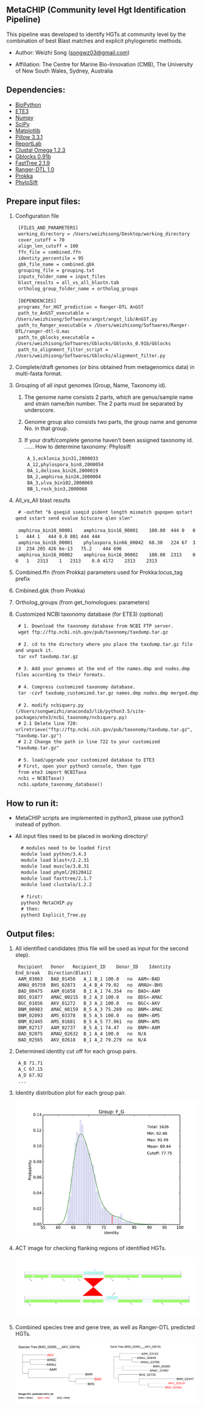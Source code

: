 MetaCHIP (Community level Hgt Identification Pipeline)
---

This pipeline was developed to identify HGTs at community level by the combination of best Blast matches and explicit phylogenetic methods.

+ Author: Weizhi Song (songwz03@gmail.com)

+ Affiliation: The Centre for Marine Bio-Innovation (CMB), The University of  New South Wales, Sydney, Australia

Dependencies:
---

+ [BioPython](https://github.com/biopython/biopython.github.io/)
+ [ETE3](http://etetoolkit.org)
+ [Numpy](http://www.numpy.org)
+ [SciPy](https://www.scipy.org)
+ [Matplotlib](http://matplotlib.org)
+ [Pillow 3.3.1](https://pypi.python.org/pypi/Pillow/3.3.1)
+ [ReportLab](http://www.reportlab.com)
+ [Clustal Omega 1.2.3](http://www.clustal.org/omega/)
+ [Gblocks 0.91b](http://molevol.cmima.csic.es/castresana/Gblocks.html)
+ [FastTree 2.1.9](http://www.microbesonline.org/fasttree/)
+ [Ranger-DTL 1.0](http://compbio.mit.edu/ranger-dtl/)
+ [Prokka](http://www.vicbioinformatics.com/software.prokka.shtml)
+ [PhyloSift](https://phylosift.wordpress.com)


Prepare input files:
---

1. Configuration file

        [FILES_AND_PARAMETERS]
        working_directory = /Users/weizhisong/Desktop/working_directory
        cover_cutoff = 70
        align_len_cutoff = 100
        ffn_file = combined.ffn
        identity_percentile = 95
        gbk_file_name = combined.gbk
        grouping_file = grouping.txt
        inputs_folder_name = input_files
        blast_results = all_vs_all_blastn.tab
        ortholog_group_folder_name = ortholog_groups

        [DEPENDENCIES]
        programs_for_HGT_prediction = Ranger-DTL AnGST
        path_to_AnGST_executable = /Users/weizhisong/Softwares/angst/angst_lib/AnGST.py
        path_to_Ranger_executable = /Users/weizhisong/Softwares/Ranger-DTL/ranger-dtl-U.mac
        path_to_gblocks_executable = /Users/weizhisong/Softwares/Gblocks/Gblocks_0.91b/Gblocks
        path_to_alignment_filter_script = /Users/weizhisong/Softwares/Gblocks/alignment_filter.py

1. Complete/draft genomes (or bins obtained from metagenomics data) in multi-fasta format.
1. Grouping of all input genomes (Group, Name, Taxonomy id).
    1. The genome name consists 2 parts, which are genus/sample name and strain name/bin number. The 2 parts must be separated by underscore.
    1. Genome group also consists two parts, the group name and genome No. in that group.
    1. If your draft/complete genome haven’t been assigned taxonomy id. ...... How to determine taxonomy: Phylosift

            A_1,ecklonia_bin31,2000033
            A_12,phylospora_bin8,2000054
            BA_1,delisea_bin26,2000019
            BA_2,amphiroa_bin24,2000004
            BA_3,ulva_bin102,2000069
            BB_1,rock_bin3,2000068

1. All_vs_All blast results

        # -outfmt "6 qseqid sseqid pident length mismatch gapopen qstart qend sstart send evalue bitscore qlen slen"

        amphiroa_bin16_00001    amphiroa_bin16_00001    100.00  444	0	0	1	444	1	444	0.0	801	444	444
        amphiroa_bin16_00001	phylospora_bin66_00042	68.30	224	67	3	13	234	205	426	6e-13	75.2	444	696
        amphiroa_bin16_00002	amphiroa_bin16_00002	100.00	2313	0	0	1	2313	1	2313	0.0	4172	2313	2313

1. Combined.ffn (from Prokka) parameters used for Prokka:locus_tag prefix
1. Cmbined.gbk (from Prokka)
1. Ortholog_groups (from get_homologues: parameters)
1. Customized NCBI taxonomy database (for ETE3) (optional)

        # 1. Download the taxonomy database from NCBI FTP server.
        wget ftp://ftp.ncbi.nih.gov/pub/taxonomy/taxdump.tar.gz

        # 2. cd to the directory where you place the taxdump.tar.gz file and unpack it.
        tar xvf taxdump.tar.gz

        # 3. Add your genomes at the end of the names.dmp and nodes.dmp files according to their formats.

        # 4. Compress customized taxonomy database.
        tar -czvf taxdump_customized.tar.gz names.dmp nodes.dmp merged.dmp

        # 2. modify ncbiquery.py (/Users/songweizhi/anaconda3/lib/python3.5/site-packages/ete3/ncbi_taxonomy/ncbiquery.py)
        # 2.1 Delete line 720: urlretrieve("ftp://ftp.ncbi.nih.gov/pub/taxonomy/taxdump.tar.gz", "taxdump.tar.gz")
        # 2.2 Change the path in line 722 to your customized "taxdump.tar.gz"

        # 5. load/upgrade your customized database to ETE3
        # First, open your python3 console, then type
        from ete3 import NCBITaxa
        ncbi = NCBITaxa()
        ncbi.update_taxonomy_database()


How to run it:
---

+ MetaCHIP scripts are implemented in python3, please use python3 instead of python.
+ All input files need to be placed in working directory!

        # modules need to be loaded first
        module load python/3.4.3
        module load blast+/2.2.31
        module load muscle/3.8.31
        module load phyml/20120412
        module load fasttree/2.1.7
        module load clustalo/1.2.2

        # first:
        python3 MetaCHIP.py
        # then:
        python3 Explicit_Tree.py

Output files:
---

1. All identified candidates (this file will be used as input for the second step).

        Recipient	Donor	Recipient_ID	Donor_ID	Identity	End_break	Direction(Blast)
        AAM_03063	BAD_01456	A_1	B_1	100.0	no	AAM<-BAD
        AMAU_05759	BHS_02873	A_4	B_4	79.02	no	AMAU<-BHS
        BAD_00475	AAM_01658	B_1	A_1	74.354	no	BAD<-AAM
        BDS_01877	AMAC_00215	B_2	A_3	100.0	no	BDS<-AMAC
        BGC_01656	AKV_01272	B_3	A_2	100.0	no	BGC<-AKV
        BNM_00983	AMAC_00159	B_5	A_3	75.269	no	BNM<-AMAC
        BNM_02093	AMS_03378	B_5	A_5	100.0	no	BNM<-AMS
        BNM_02445	AMS_01681	B_5	A_5	77.961	no	BNM<-AMS
        BNM_02717	AAM_02737	B_5	A_1	74.47	no	BNM<-AAM
        BAD_02075	AMAU_02632	B_1	A_4	100.0	no	N/A
        BAD_02565	AKV_02618	B_1	A_2	79.279	no	N/A

1. Determined identity cut off for each group pairs.

        A_B	71.71
        A_C	67.15
        A_D	67.92
        ...

1. Identity distribution plot for each group pair.

    ![identity_distribution](doc/images/identity_distribution.png)

1. ACT image for checking flanking regions of identified HGTs.

    ![flanking_regions](doc/images/flanking_regions.jpg)

1. Combined species tree and gene tree, as well as Ranger-DTL predicted HGTs.

    ![Combined_tree](doc/images/Combined_trees.png)
